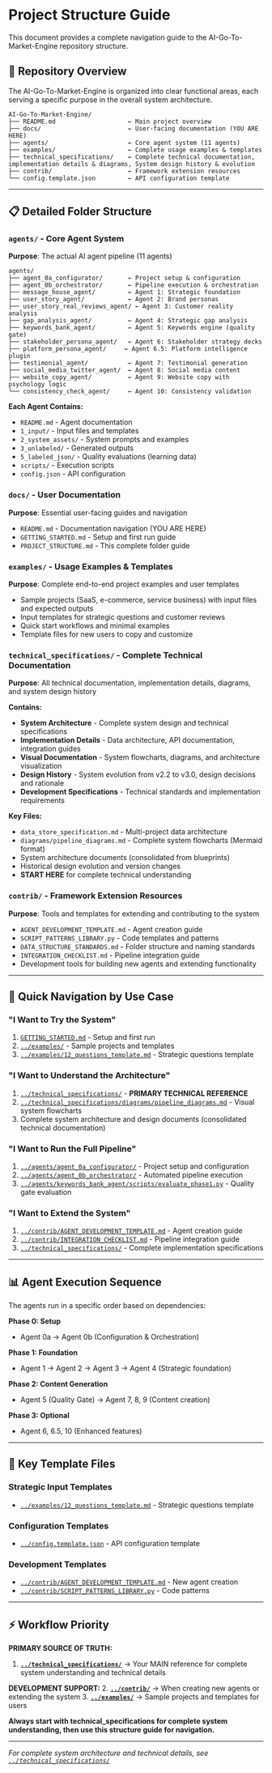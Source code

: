 # Project Structure Guide

This document provides a complete navigation guide to the AI-Go-To-Market-Engine repository structure.

## 📁 Repository Overview

The AI-Go-To-Market-Engine is organized into clear functional areas, each serving a specific purpose in the overall system architecture.

```
AI-Go-To-Market-Engine/
├── README.md                    ← Main project overview
├── docs/                        ← User-facing documentation (YOU ARE HERE)
├── agents/                      ← Core agent system (11 agents)
├── examples/                    ← Complete usage examples & templates
├── technical_specifications/    ← Complete technical documentation, implementation details & diagrams, System design history & evolution
├── contrib/                     ← Framework extension resources
└── config.template.json         ← API configuration template
```

---

## 📋 Detailed Folder Structure

### **`agents/` - Core Agent System**
**Purpose**: The actual AI agent pipeline (11 agents)

```
agents/
├── agent_0a_configurator/       ← Project setup & configuration
├── agent_0b_orchestrator/       ← Pipeline execution & orchestration
├── message_house_agent/         ← Agent 1: Strategic foundation
├── user_story_agent/            ← Agent 2: Brand personas
├── user_story_real_reviews_agent/ ← Agent 3: Customer reality analysis
├── gap_analysis_agent/          ← Agent 4: Strategic gap analysis
├── keywords_bank_agent/         ← Agent 5: Keywords engine (quality gate)
├── stakeholder_persona_agent/   ← Agent 6: Stakeholder strategy decks  
├── platform_persona_agent/     ← Agent 6.5: Platform intelligence plugin
├── testimonial_agent/           ← Agent 7: Testimonial generation
├── social_media_twitter_agent/  ← Agent 8: Social media content
├── website_copy_agent/          ← Agent 9: Website copy with psychology logic
└── consistency_check_agent/     ← Agent 10: Consistency validation
```

**Each Agent Contains:**
- `README.md` - Agent documentation
- `1_input/` - Input files and templates  
- `2_system_assets/` - System prompts and examples
- `3_unlabeled/` - Generated outputs
- `5_labeled_json/` - Quality evaluations (learning data)
- `scripts/` - Execution scripts
- `config.json` - API configuration

### **`docs/` - User Documentation**  
**Purpose**: Essential user-facing guides and navigation

- `README.md` - Documentation navigation (YOU ARE HERE)
- `GETTING_STARTED.md` - Setup and first run guide
- `PROJECT_STRUCTURE.md` - This complete folder guide

### **`examples/` - Usage Examples & Templates**
**Purpose**: Complete end-to-end project examples and user templates

- Sample projects (SaaS, e-commerce, service business) with input files and expected outputs
- Input templates for strategic questions and customer reviews
- Quick start workflows and minimal examples
- Template files for new users to copy and customize

### **`technical_specifications/` - Complete Technical Documentation**
**Purpose**: All technical documentation, implementation details, diagrams, and system design history

**Contains:**
- **System Architecture** - Complete system design and technical specifications
- **Implementation Details** - Data architecture, API documentation, integration guides
- **Visual Documentation** - System flowcharts, diagrams, and architecture visualization
- **Design History** - System evolution from v2.2 to v3.0, design decisions and rationale
- **Development Specifications** - Technical standards and implementation requirements

**Key Files:**
- `data_store_specification.md` - Multi-project data architecture
- `diagrams/pipeline_diagrams.md` - Complete system flowcharts (Mermaid format)
- System architecture documents (consolidated from blueprints)
- Historical design evolution and version changes
- **START HERE** for complete technical understanding

### **`contrib/` - Framework Extension Resources**
**Purpose**: Tools and templates for extending and contributing to the system

- `AGENT_DEVELOPMENT_TEMPLATE.md` - Agent creation guide
- `SCRIPT_PATTERNS_LIBRARY.py` - Code templates and patterns
- `DATA_STRUCTURE_STANDARDS.md` - Folder structure and naming standards
- `INTEGRATION_CHECKLIST.md` - Pipeline integration guide
- Development tools for building new agents and extending functionality

---

## 🎯 Quick Navigation by Use Case

### **"I Want to Try the System"**
1. [`GETTING_STARTED.md`](GETTING_STARTED.md) - Setup and first run
2. [`../examples/`](../examples/) - Sample projects and templates
3. [`../examples/12_questions_template.md`](../examples/12_questions_template.md) - Strategic questions template

### **"I Want to Understand the Architecture"**
1. [`../technical_specifications/`](../technical_specifications/) - **PRIMARY TECHNICAL REFERENCE**
2. [`../technical_specifications/diagrams/pipeline_diagrams.md`](../technical_specifications/diagrams/pipeline_diagrams.md) - Visual system flowcharts
3. Complete system architecture and design documents (consolidated technical documentation)

### **"I Want to Run the Full Pipeline"**
1. [`../agents/agent_0a_configurator/`](../agents/agent_0a_configurator/) - Project setup and configuration
2. [`../agents/agent_0b_orchestrator/`](../agents/agent_0b_orchestrator/) - Automated pipeline execution
3. [`../agents/keywords_bank_agent/scripts/evaluate_phase1.py`](../agents/keywords_bank_agent/) - Quality gate evaluation

### **"I Want to Extend the System"**
1. [`../contrib/AGENT_DEVELOPMENT_TEMPLATE.md`](../contrib/AGENT_DEVELOPMENT_TEMPLATE.md) - Agent creation guide
2. [`../contrib/INTEGRATION_CHECKLIST.md`](../contrib/INTEGRATION_CHECKLIST.md) - Pipeline integration guide
3. [`../technical_specifications/`](../technical_specifications/) - Complete implementation specifications

---

## 📊 Agent Execution Sequence

The agents run in a specific order based on dependencies:

**Phase 0: Setup**
- Agent 0a → Agent 0b (Configuration & Orchestration)

**Phase 1: Foundation**  
- Agent 1 → Agent 2 → Agent 3 → Agent 4 (Strategic foundation)

**Phase 2: Content Generation**
- Agent 5 (Quality Gate) → Agent 7, 8, 9 (Content creation)

**Phase 3: Optional**
- Agent 6, 6.5, 10 (Enhanced features)

---

## 🔗 Key Template Files

### **Strategic Input Templates**
- [`../examples/12_questions_template.md`](../examples/12_questions_template.md) - Strategic questions template

### **Configuration Templates** 
- [`../config.template.json`](../config.template.json) - API configuration template

### **Development Templates**
- [`../contrib/AGENT_DEVELOPMENT_TEMPLATE.md`](../contrib/AGENT_DEVELOPMENT_TEMPLATE.md) - New agent creation
- [`../contrib/SCRIPT_PATTERNS_LIBRARY.py`](../contrib/SCRIPT_PATTERNS_LIBRARY.py) - Code patterns

---

## ⚡ Workflow Priority

**PRIMARY SOURCE OF TRUTH:**
1. **[`../technical_specifications/`](../technical_specifications/)** → Your MAIN reference for complete system understanding and technical details

**DEVELOPMENT SUPPORT:**
2. **[`../contrib/`](../contrib/)** → When creating new agents or extending the system
3. **[`../examples/`](../examples/)** → Sample projects and templates for users

**Always start with technical_specifications for complete system understanding, then use this structure guide for navigation.**

---

*For complete system architecture and technical details, see [`../technical_specifications/`](../technical_specifications/)*